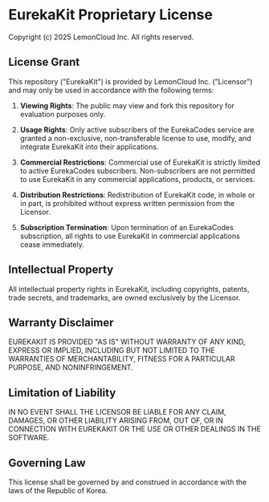 # EurekaKit Proprietary License

Copyright (c) 2025 LemonCloud Inc. All rights reserved.

## License Grant

This repository ("EurekaKit") is provided by LemonCloud Inc. ("Licensor") and may only be used in accordance with the following terms:

1. **Viewing Rights**: The public may view and fork this repository for evaluation purposes only.

2. **Usage Rights**: Only active subscribers of the EurekaCodes service are granted a non-exclusive, non-transferable license to use, modify, and integrate EurekaKit into their applications.

3. **Commercial Restrictions**: Commercial use of EurekaKit is strictly limited to active EurekaCodes subscribers. Non-subscribers are not permitted to use EurekaKit in any commercial applications, products, or services.

4. **Distribution Restrictions**: Redistribution of EurekaKit code, in whole or in part, is prohibited without express written permission from the Licensor.

5. **Subscription Termination**: Upon termination of an EurekaCodes subscription, all rights to use EurekaKit in commercial applications cease immediately.

## Intellectual Property

All intellectual property rights in EurekaKit, including copyrights, patents, trade secrets, and trademarks, are owned exclusively by the Licensor.

## Warranty Disclaimer

EUREKAKIT IS PROVIDED "AS IS" WITHOUT WARRANTY OF ANY KIND, EXPRESS OR IMPLIED, INCLUDING BUT NOT LIMITED TO THE WARRANTIES OF MERCHANTABILITY, FITNESS FOR A PARTICULAR PURPOSE, AND NONINFRINGEMENT.

## Limitation of Liability

IN NO EVENT SHALL THE LICENSOR BE LIABLE FOR ANY CLAIM, DAMAGES, OR OTHER LIABILITY ARISING FROM, OUT OF, OR IN CONNECTION WITH EUREKAKIT OR THE USE OR OTHER DEALINGS IN THE SOFTWARE.

## Governing Law

This license shall be governed by and construed in accordance with the laws of the Republic of Korea.
